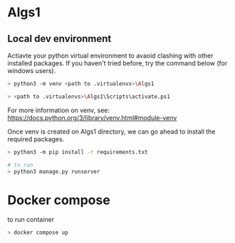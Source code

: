 # Algs1

## Local dev environment

Actiavte your python virtual environment to avaoid clashing with other installed packages. If you haven't tried before, try the command below (for windows users).

```sh
> python3 -m venv <path to .virtualenvs>\Algs1

> <path to .virtualenvs>\Algs1\Scripts\activate.ps1 
```

For more information on venv, see: https://docs.python.org/3/library/venv.html#module-venv

Once venv is created on Algs1 directory, we can go ahead to install the required packages.

```sh
> python3 -m pip install -r requirements.txt

# to run
> python3 manage.py runserver
```


# Docker compose
to run container

```sh
> docker compose up
```